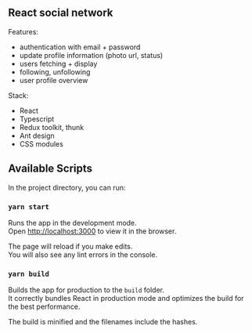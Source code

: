 ## React social network 

Features:
- authentication with email + password
- update profile information (photo url, status)
- users fetching + display
- following, unfollowing
- user profile overview

Stack:
- React
- Typescript
- Redux toolkit, thunk
- Ant design
- CSS modules

## Available Scripts

In the project directory, you can run:

### `yarn start`

Runs the app in the development mode.\
Open [http://localhost:3000](http://localhost:3000) to view it in the browser.

The page will reload if you make edits.\
You will also see any lint errors in the console.

### `yarn build`

Builds the app for production to the `build` folder.\
It correctly bundles React in production mode and optimizes the build for the best performance.

The build is minified and the filenames include the hashes.

